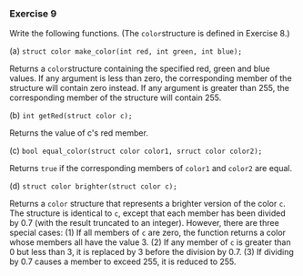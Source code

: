 ### Exercise 9
Write the following functions. (The `color`structure is defined in Exercise 8.)

(a) `struct color make_color(int red, int green, int blue);`

Returns a `color`structure containing the specified red, green and blue values. If any argument is less than zero, the corresponding member of the structure will contain zero instead. If any argument is greater than 255, the corresponding member of the structure will contain 255.

(b) `int getRed(struct color c);`

Returns the value of c's red member.

(c) `bool equal_color(struct color color1, srruct color color2);`

Returns `true` if the corresponding members of `color1` and `color2` are equal.

(d) `struct color brighter(struct color c);`

Returns a `color` structure that represents a brighter version of the color `c`.
The structure is identical to `c`, except that each member has been divided by 0.7 (with the result truncated to an integer). However, there are three special cases: (1) If all members of `c` are zero, the function returns a color whose members all have the value 3. (2) If any member of `c` is greater than 0 but less than 3, it is replaced by 3 before the division by 0.7. (3) If dividing by 0.7 causes a member to exceed 255, it is reduced to 255.
